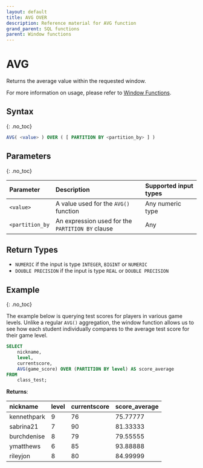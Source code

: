 ```yaml
---
layout: default
title: AVG OVER
description: Reference material for AVG function
grand_parent: SQL functions
parent: Window functions
---
```


# AVG

Returns the average value within the requested window.

For more information on usage, please refer to [Window Functions](./index.md).

## Syntax
{: .no_toc}

```sql
AVG( <value> ) OVER ( [ PARTITION BY <partition_by> ] )
```

## Parameters
{: .no_toc}

| Parameter | Description |Supported input types | 
| :--------- | :----------------------------------------------- | :----------|
| `<value>`   | A value used for the `AVG()` function    | Any numeric type  | 
| `<partition_by`  | An expression used for the `PARTITION BY` clause | Any | 

## Return Types
* `NUMERIC` if the input is type `INTEGER`, `BIGINT` or `NUMERIC`
* `DOUBLE PRECISION` if the input is type `REAL` or `DOUBLE PRECISION`

## Example
{: .no_toc}

The example below is querying test scores for players in various game levels. Unlike a regular `AVG()` aggregation, the window function allows us to see how each student individually compares to the average test score for their game level.

```sql
SELECT
	nickname,
	level,
	currentscore,
	AVG(game_score) OVER (PARTITION BY level) AS score_average
FROM
	class_test;
```

**Returns**:


 | nickname | level | currentscore |    score_average    |
 |:------------|:-------------|:------------|:-------------------------|
 | kennethpark      |           9 |         76 | 75.77777       |
 | sabrina21   |           7 |         90 | 81.33333       |
 | burchdenise       |           8 |         79 | 79.55555      |
 | ymatthews      |           6 |         85 | 93.88888       |
| rileyjon      |           8 |         80 | 84.99999       |

